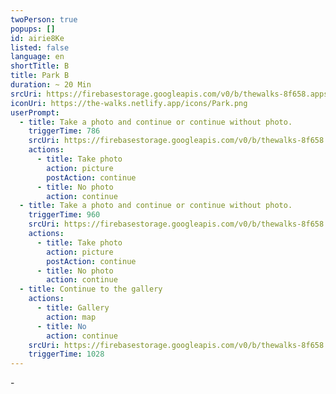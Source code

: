 ```yaml
---
twoPerson: true
popups: []
id: airie8Ke
listed: false
language: en
shortTitle: B
title: Park B
duration: ~ 20 Min
srcUri: https://firebasestorage.googleapis.com/v0/b/thewalks-8f658.appspot.com/o/mp3%2Fv0%2Fen_ahvo7Cee%2Fen_airie8Ke.mp3?alt=media&token=550fb133-a0c9-44d2-a29b-dcb97e70ed6e
iconUri: https://the-walks.netlify.app/icons/Park.png
userPrompt:
  - title: Take a photo and continue or continue without photo.
    triggerTime: 786
    srcUri: https://firebasestorage.googleapis.com/v0/b/thewalks-8f658.appspot.com/o/mp3%2Fv0%2Fen_ahvo7Cee%2Fen_ahvo7Cee_loop_1.mp3?alt=media&token=2b841c2c-8813-46d6-a7e3-11915c7c157e
    actions:
      - title: Take photo
        action: picture
        postAction: continue
      - title: No photo
        action: continue
  - title: Take a photo and continue or continue without photo.
    triggerTime: 960
    srcUri: https://firebasestorage.googleapis.com/v0/b/thewalks-8f658.appspot.com/o/mp3%2Fv0%2Fen_ahvo7Cee%2Fen_ahvo7Cee_loop_2.mp3?alt=media&token=1a3a9ece-6dc2-458d-b815-df2fd2f47c64
    actions:
      - title: Take photo
        action: picture
        postAction: continue
      - title: No photo
        action: continue
  - title: Continue to the gallery
    actions:
      - title: Gallery
        action: map
      - title: No
        action: continue
    srcUri: https://firebasestorage.googleapis.com/v0/b/thewalks-8f658.appspot.com/o/static%2Fmedias%2Fmulti_Zeubeel8_loop.mp3?alt=media&token=88349085-3303-48b9-bdc6-fd7b09519a26
    triggerTime: 1028
---
```

\-